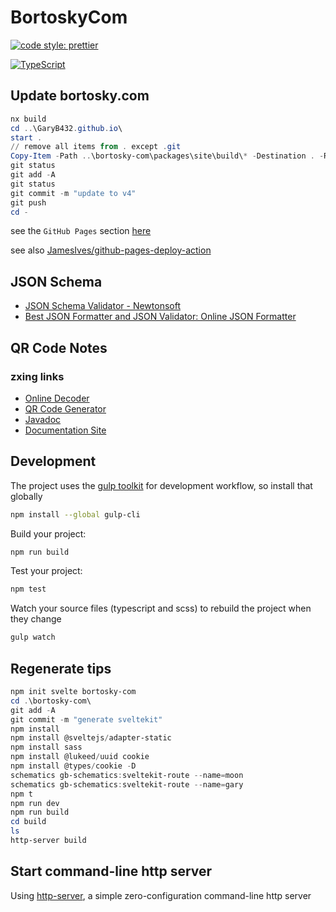 # BortoskyCom

[![code style: prettier](https://img.shields.io/badge/code_style-prettier-f8bc45.svg)](https://github.com/prettier/prettier)

[![TypeScript](https://img.shields.io/badge/%3C%2F%3E-TypeScript-%230074c1.svg)](https://www.typescriptlang.org/)

## Update bortosky.com

```powershell
nx build
cd ..\GaryB432.github.io\
start .
// remove all items from . except .git
Copy-Item -Path ..\bortosky-com\packages\site\build\* -Destination . -Recurse
git status
git add -A
git status
git commit -m "update to v4"
git push
cd -
```

see the `GitHub Pages` section [here](https://github.com/sveltejs/kit/tree/master/packages/adapter-static)

see also [JamesIves/github-pages-deploy-action](https://github.com/JamesIves/github-pages-deploy-action)

## JSON Schema

- [JSON Schema Validator - Newtonsoft](https://www.jsonschemavalidator.net/)
- [Best JSON Formatter and JSON Validator: Online JSON Formatter](https://jsonformatter.org/)

## QR Code Notes

### zxing links

- [Online Decoder](https://zxing.org/w/decode.jspx)
- [QR Code Generator](https://zxing.appspot.com/generator)
- [Javadoc](https://zxing.github.io/zxing/apidocs/)
- [Documentation Site](https://zxing.github.io/zxing/)

## Development

The project uses the [gulp toolkit](https://gulpjs.com/docs/en/getting-started/quick-start) for development workflow, so install that globally

```bash
npm install --global gulp-cli
```

Build your project:

```bash
npm run build
```

Test your project:

```bash
npm test
```

Watch your source files (typescript and scss) to rebuild the project when they change

```bash
gulp watch
```

## Regenerate tips

```powershell
npm init svelte bortosky-com
cd .\bortosky-com\
git add -A
git commit -m "generate sveltekit"
npm install
npm install @sveltejs/adapter-static
npm install sass
npm install @lukeed/uuid cookie
npm install @types/cookie -D
schematics gb-schematics:sveltekit-route --name=moon
schematics gb-schematics:sveltekit-route --name=gary
npm t
npm run dev
npm run build
cd build
ls
http-server build
```

## Start command-line http server

Using [http-server](https://www.npmjs.com/package/http-server), a simple zero-configuration command-line http server
